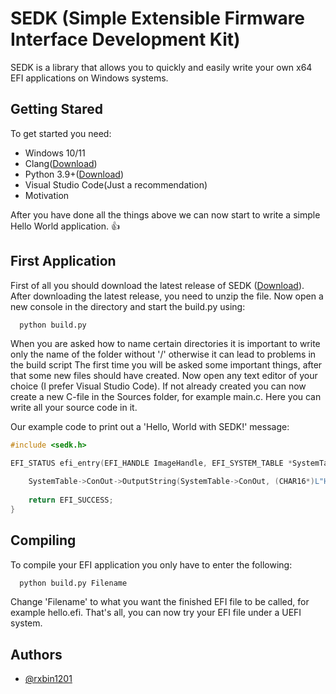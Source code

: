 
# SEDK (Simple Extensible Firmware Interface Development Kit)

SEDK is a library that allows you to quickly and easily write your own x64 EFI applications on Windows systems.






## Getting Stared

To get started you need:
- Windows 10/11
- Clang([Download](https://clang.llvm.org/))
- Python 3.9+([Download](https://www.python.org/downloads/))
- Visual Studio Code(Just a recommendation)
- Motivation

After you have done all the things above we can now start to write a simple Hello World application. 👍

## First Application 

First of all you should download the latest release of SEDK ([Download](https://github.com/rxbin1201/SEDK/releases/)).
After downloading the latest release, you need to unzip the file. Now open a new console in the directory and start the build.py using:
```bash
  python build.py
```
When you are asked how to name certain directories it is important to write only the name of the folder without '/' otherwise it can lead to problems in the build script
The first time you will be asked some important things, after that some new files should have created. Now open any text editor of your choice (I prefer Visual Studio Code). If not already created you can now create a new C-file in the Sources folder, for example main.c.
Here you can write all your source code in it.



Our example code to print out a 'Hello, World with SEDK!' message:

```c
#include <sedk.h>

EFI_STATUS efi_entry(EFI_HANDLE ImageHandle, EFI_SYSTEM_TABLE *SystemTable) {

    SystemTable->ConOut->OutputString(SystemTable->ConOut, (CHAR16*)L"Hello, World with SEDK!\n");
   
    return EFI_SUCCESS;
}
```

## Compiling 

To compile your EFI application you only have to enter the following: 

```bash
  python build.py Filename
```

Change 'Filename' to what you want the finished EFI file to be called, for example hello.efi.
That's all, you can now try your EFI file under a UEFI system.







## Authors

- [@rxbin1201](https://github.com/rxbin1201)

